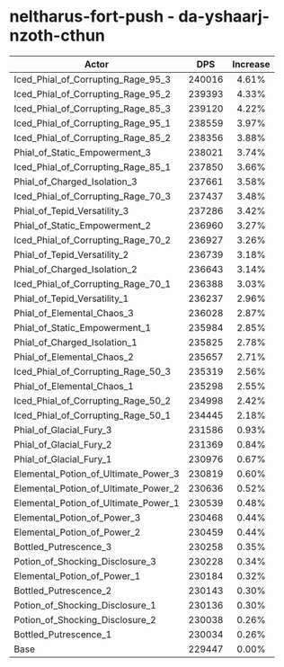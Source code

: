 # neltharus-fort-push - da-yshaarj-nzoth-cthun
| Actor | DPS | Increase |
|---|:---:|:---:|
|Iced_Phial_of_Corrupting_Rage_95_3|240016|4.61%|
|Iced_Phial_of_Corrupting_Rage_95_2|239393|4.33%|
|Iced_Phial_of_Corrupting_Rage_85_3|239120|4.22%|
|Iced_Phial_of_Corrupting_Rage_95_1|238559|3.97%|
|Iced_Phial_of_Corrupting_Rage_85_2|238356|3.88%|
|Phial_of_Static_Empowerment_3|238021|3.74%|
|Iced_Phial_of_Corrupting_Rage_85_1|237850|3.66%|
|Phial_of_Charged_Isolation_3|237661|3.58%|
|Iced_Phial_of_Corrupting_Rage_70_3|237437|3.48%|
|Phial_of_Tepid_Versatility_3|237286|3.42%|
|Phial_of_Static_Empowerment_2|236960|3.27%|
|Iced_Phial_of_Corrupting_Rage_70_2|236927|3.26%|
|Phial_of_Tepid_Versatility_2|236739|3.18%|
|Phial_of_Charged_Isolation_2|236643|3.14%|
|Iced_Phial_of_Corrupting_Rage_70_1|236388|3.03%|
|Phial_of_Tepid_Versatility_1|236237|2.96%|
|Phial_of_Elemental_Chaos_3|236028|2.87%|
|Phial_of_Static_Empowerment_1|235984|2.85%|
|Phial_of_Charged_Isolation_1|235825|2.78%|
|Phial_of_Elemental_Chaos_2|235657|2.71%|
|Iced_Phial_of_Corrupting_Rage_50_3|235319|2.56%|
|Phial_of_Elemental_Chaos_1|235298|2.55%|
|Iced_Phial_of_Corrupting_Rage_50_2|234998|2.42%|
|Iced_Phial_of_Corrupting_Rage_50_1|234445|2.18%|
|Phial_of_Glacial_Fury_3|231586|0.93%|
|Phial_of_Glacial_Fury_2|231369|0.84%|
|Phial_of_Glacial_Fury_1|230976|0.67%|
|Elemental_Potion_of_Ultimate_Power_3|230819|0.60%|
|Elemental_Potion_of_Ultimate_Power_2|230636|0.52%|
|Elemental_Potion_of_Ultimate_Power_1|230539|0.48%|
|Elemental_Potion_of_Power_3|230468|0.44%|
|Elemental_Potion_of_Power_2|230459|0.44%|
|Bottled_Putrescence_3|230258|0.35%|
|Potion_of_Shocking_Disclosure_3|230228|0.34%|
|Elemental_Potion_of_Power_1|230184|0.32%|
|Bottled_Putrescence_2|230143|0.30%|
|Potion_of_Shocking_Disclosure_1|230136|0.30%|
|Potion_of_Shocking_Disclosure_2|230038|0.26%|
|Bottled_Putrescence_1|230034|0.26%|
|Base|229447|0.00%|
